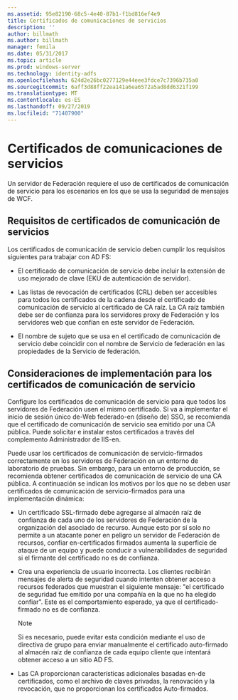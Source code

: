 ```yaml
---
ms.assetid: 95e82190-68c5-4e40-87b1-f1bd816ef4e9
title: Certificados de comunicaciones de servicios
description: ''
author: billmath
ms.author: billmath
manager: femila
ms.date: 05/31/2017
ms.topic: article
ms.prod: windows-server
ms.technology: identity-adfs
ms.openlocfilehash: 624d2e26bc0277129e44eee3fdce7c7396b735a0
ms.sourcegitcommit: 6aff3d88ff22ea141a6ea6572a5ad8dd6321f199
ms.translationtype: MT
ms.contentlocale: es-ES
ms.lasthandoff: 09/27/2019
ms.locfileid: "71407900"
---
```

# <a name="service-communications-certificates"></a>Certificados de comunicaciones de servicios

Un servidor de Federación requiere el uso de certificados de comunicación de servicio para los escenarios en los que se usa la seguridad de mensajes de WCF.  
  
## <a name="service-communication-certificate-requirements"></a>Requisitos de certificados de comunicación de servicios  
Los certificados de comunicación de servicio deben cumplir los requisitos siguientes para trabajar con AD FS:  
  
-   El certificado de comunicación de servicio debe incluir la extensión de uso mejorado de clave \(EKU de autenticación de servidor\).  
  
-   Las listas de revocación de certificados \(CRL\) deben ser accesibles para todos los certificados de la cadena desde el certificado de comunicación de servicio al certificado de CA raíz. La CA raíz también debe ser de confianza para los servidores proxy de Federación y los servidores web que confían en este servidor de Federación.  
  
-   El nombre de sujeto que se usa en el certificado de comunicación de servicio debe coincidir con el nombre de Servicio de federación en las propiedades de la Servicio de federación.  
  
## <a name="deployment-considerations-for-service-communication-certificates"></a>Consideraciones de implementación para los certificados de comunicación de servicio  
Configure los certificados de comunicación de servicio para que todos los servidores de Federación usen el mismo certificado. Si va a implementar el inicio de sesión único de\-Web federado\-en \(diseño de\) SSO, se recomienda que el certificado de comunicación de servicio sea emitido por una CA pública. Puede solicitar e instalar estos certificados a través del complemento Administrador de IIS\-en.  
  
Puede usar los certificados de comunicación de servicio\-firmados correctamente en los servidores de Federación en un entorno de laboratorio de pruebas. Sin embargo, para un entorno de producción, se recomienda obtener certificados de comunicación de servicio de una CA pública. A continuación se indican los motivos por los que no se deben usar certificados de comunicación de servicio\-firmados para una implementación dinámica:  
  
-   Un certificado SSL\-firmado debe agregarse al almacén raíz de confianza de cada uno de los servidores de Federación de la organización del asociado de recurso. Aunque esto por sí solo no permite a un atacante poner en peligro un servidor de Federación de recursos, confiar en\-certificados firmados aumenta la superficie de ataque de un equipo y puede conducir a vulnerabilidades de seguridad si el firmante del certificado no es de confianza.  
  
-   Crea una experiencia de usuario incorrecta. Los clientes recibirán mensajes de alerta de seguridad cuando intenten obtener acceso a recursos federados que muestran el siguiente mensaje: "el certificado de seguridad fue emitido por una compañía en la que no ha elegido confiar". Este es el comportamiento esperado, ya que el certificado\-firmado no es de confianza.  
  
    > [!NOTE]  
    > Si es necesario, puede evitar esta condición mediante el uso de directiva de grupo para enviar manualmente el certificado auto\-firmado al almacén raíz de confianza de cada equipo cliente que intentará obtener acceso a un sitio AD FS.  
  
-   Las CA proporcionan características adicionales basadas en\-de certificados, como el archivo de claves privadas, la renovación y la revocación, que no proporcionan los certificados Auto\-firmados.  
  

